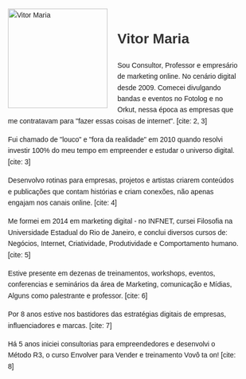 <!DOCTYPE html>
<html lang="pt-BR">
<head>
    <meta charset="UTF-8">
    <meta name="viewport" content="width=device-width, initial-scale=1.0">
    <title>Sobre Vitor Maria</title>
    <style>
        body { font-family: sans-serif; line-height: 1.6; }
        .container { padding: 20px; max-width: 800px; margin: auto; }
        .profile-image { float: left; margin-right: 20px; width: 200px; /* Adjust as needed */ }
        h1 { color: #333; }
        p { margin-bottom: 15px; }
    </style>
</head>
<body>
    <div class="container">
        <img src="vitor_maria_about_image.jpg" alt="Vitor Maria" class="profile-image">
        <h1>Vitor Maria</h1>
        <p>Sou Consultor, Professor e empresário de marketing online. No cenário digital desde 2009. Comecei divulgando bandas e eventos no Fotolog e no Orkut, nessa época as empresas que me contratavam para "fazer essas coisas de internet". [cite: 2, 3]</p>
        <p>Fui chamado de "louco" e "fora da realidade" em 2010 quando resolvi investir 100% do meu tempo em empreender e estudar o universo digital. [cite: 3]</p>
        <p>Desenvolvo rotinas para empresas, projetos e artistas criarem conteúdos e publicações que contam histórias e criam conexões, não apenas engajam nos canais online. [cite: 4]</p>
        <p>Me formei em 2014 em marketing digital - no INFNET, cursei Filosofia na Universidade Estadual do Rio de Janeiro, e conclui diversos cursos de: Negócios, Internet, Criatividade, Produtividade e Comportamento humano. [cite: 5]</p>
        <p>Estive presente em dezenas de treinamentos, workshops, eventos, conferencias e seminários da área de Marketing, comunicação e Mídias, Alguns como palestrante e professor. [cite: 6]</p>
        <p>Por 8 anos estive nos bastidores das estratégias digitais de empresas, influenciadores e marcas. [cite: 7]</p>
        <p>Há 5 anos iniciei consultorias para empreendedores e desenvolvi o Método R3, o curso Envolver para Vender e treinamento Vovô ta on! [cite: 8]</p>
    </div>
</body>
</html>
